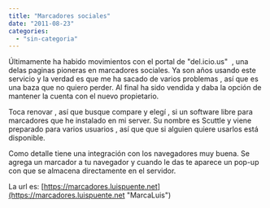 ```yaml
---
title: "Marcadores sociales"
date: "2011-08-23"
categories: 
  - "sin-categoria"
---
```


Últimamente ha habido movimientos con el portal de "del.icio.us"  , una delas paginas pioneras en marcadores sociales. Ya son años usando este servicio y la verdad es que me ha sacado de varios problemas , así que es una baza que no quiero perder. Al final ha sido vendida y daba la opción de mantener la cuenta con el nuevo propietario.

Toca renovar , así que busque compare y elegí , si un software libre para marcadores que he instalado en mi server. Su nombre es Scuttle y viene preparado para varios usuarios , así que que si alguien quiere usarlos está disponible.

Como detalle tiene una integración con los navegadores muy buena. Se agrega un marcador a tu navegador y cuando le das te aparece un pop-up con que se almacena directamente en el servidor.

La url es: [https://marcadores.luispuente.net](https://marcadores.luispuente.net "MarcaLuis")
